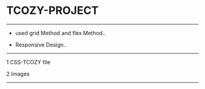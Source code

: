 # TCOZY-PROJECT
---

- used grid Method and flex Method..

- Responsive Design..

---
1  CSS-TCOZY file

2  Images 

---
